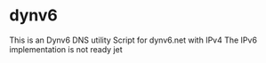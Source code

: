 # dynv6
This is an Dynv6 DNS utility Script for dynv6.net with IPv4
The IPv6 implementation is not ready jet
